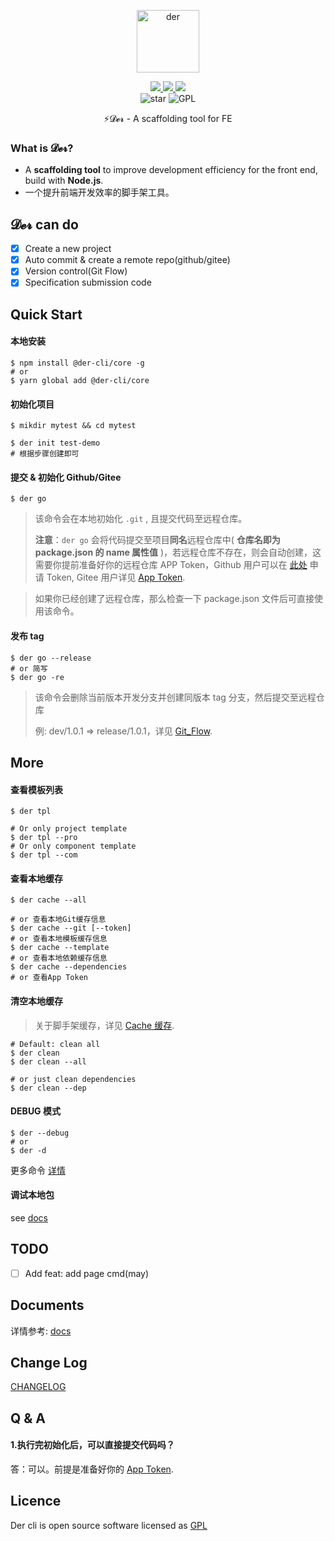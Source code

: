 <p align="center">
	<img width='100px' src='https://cdn.jsdelivr.net/gh/yesmore/img/img/logo-der.png' alt='der'/>
</p>
<p align="center">
    <a href="https://www.npmjs.org/package/@der-cli/core" target='_blank'>
    	<img src="https://img.shields.io/npm/v/@der-cli/core?logo=npm">
    </a>
    <a href="https://npmcharts.com/compare/@der-cli/core?minimal=true" target='_blank'>
    	<img src="https://img.shields.io/npm/dt/@der-cli/core?logo=npm">
    </a>
    <a href="https://www.lernajs.cn/" target='_blank'>
    	<img src="https://img.shields.io/badge/maintained%20with-lerna-cc00ff.svg?logo=lerna">
    </a>
    <br>
    <img src="https://img.shields.io/github/stars/der-cli/der-cli.svg?logo=github" alt="star"/>
	<img src="https://img.shields.io/github/license/der-cli/der-cli?logo=GNU" alt="GPL"/>
</p>
<p align="center">⚡𝓓𝓮𝓻 - A scaffolding tool for FE</p>

### What is 𝓓𝓮𝓻?

- A **scaffolding tool** to improve development efficiency for the front end, build with **Node.js**.
- 一个提升前端开发效率的脚手架工具。

## 𝓓𝓮𝓻 can do

- [x] Create a new project
- [x] Auto commit & create a remote repo(github/gitee)
- [x] Version control(Git Flow)
- [x] Specification submission code

## Quick Start

#### 本地安装

```shell
$ npm install @der-cli/core -g
# or
$ yarn global add @der-cli/core
```

#### 初始化项目

```shell
$ mikdir mytest && cd mytest

$ der init test-demo
# 根据步骤创建即可
```

#### 提交 & 初始化 Github/Gitee

```shell
$ der go
```

> 该命令会在本地初始化 `.git` , 且提交代码至远程仓库。
>
> **注意**：`der go` 会将代码提交至项目**同名**远程仓库中( **仓库名即为 package.json 的 name 属性值** )，若远程仓库不存在，则会自动创建，这需要你提前准备好你的远程仓库 APP Token，Github 用户可以在 [此处](https://github.com/settings/tokens) 申请 Token, Gitee 用户详见 [App Token](https://github.com/der-cli/cli/blob/master/docs/Documents.md#App-Token).

> 如果你已经创建了远程仓库，那么检查一下 package.json 文件后可直接使用该命令。

#### 发布 tag

```shell
$ der go --release
# or 简写
$ der go -re
```

> 该命令会删除当前版本开发分支并创建同版本 tag 分支，然后提交至远程仓库
>
> 例: dev/1.0.1 => release/1.0.1，详见 [Git_Flow](https://github.com/der-cli/cli/blob/master/docs/Documents.md#Git-Flow-自动化).

## More

#### 查看模板列表

```shell
$ der tpl

# Or only project template
$ der tpl --pro
# Or only component template
$ der tpl --com
```

#### 查看本地缓存

```shell
$ der cache --all

# or 查看本地Git缓存信息
$ der cache --git [--token]
# or 查看本地模板缓存信息
$ der cache --template
# or 查看本地依赖缓存信息
$ der cache --dependencies
# or 查看App Token

```

#### 清空本地缓存

> 关于脚手架缓存，详见 [Cache 缓存](https://github.com/der-cli/cli/blob/master/docs/Documents.md#Cache-缓存).

```shell
# Default: clean all
$ der clean
$ der clean --all

# or just clean dependencies
$ der clean --dep
```

#### DEBUG 模式

```shell
$ der --debug
# or
$ der -d
```

更多命令 [详情](https://github.com/der-cli/cli/blob/master/docs/Documents.md)

#### 调试本地包

see [docs](./docs/Documents.md)

## TODO

- [ ] Add feat: add page cmd(may)

## Documents

详情参考: [docs](https://github.com/der-cli/cli/blob/master/docs/Documents.md)

## Change Log

[CHANGELOG](./CHANGELOG.md)

## Q & A

#### 1.执行完初始化后，可以直接提交代码吗？

答：可以。前提是准备好你的 [App Token](https://github.com/der-cli/cli/blob/master/docs/Documents.md#App-Token).

## Licence

Der cli is open source software licensed as [GPL](LICENSE)
